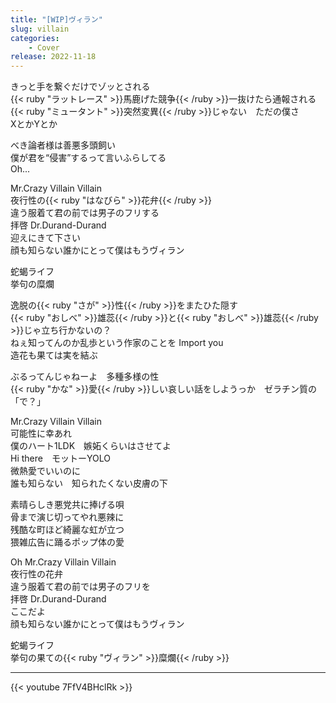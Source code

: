 ```yaml
---
title: "[WIP]ヴィラン"
slug: villain
categories:
    - Cover
release: 2022-11-18
---
```


きっと手を繋ぐだけでゾッとされる  
{{< ruby "ラットレース" >}}馬鹿げた競争{{< /ruby >}}一抜けたら通報される  
{{< ruby "ミュータント" >}}突然変異{{< /ruby >}}じゃない　ただの僕さ  
XとかYとか  

べき論者様は善悪多頭飼い  
僕が君を“侵害”するって言いふらしてる  
Oh...  

Mr.Crazy Villain Villain  
夜行性の{{< ruby "はなびら" >}}花弁{{< /ruby >}}  
違う服着て君の前では男子のフリする  
拝啓 Dr.Durand-Durand  
迎えにきて下さい  
顔も知らない誰かにとって僕はもうヴィラン  

蛇蝎ライフ  
挙句の糜爛  

逸脱の{{< ruby "さが" >}}性{{< /ruby >}}をまたひた隠す  
{{< ruby "おしべ" >}}雄蕊{{< /ruby >}}と{{< ruby "おしべ" >}}雄蕊{{< /ruby >}}じゃ立ち行かないの？  
ねぇ知ってんのか乱歩という作家のことを Import you  
造花も果ては実を結ぶ  

ぶるってんじゃねーよ　多種多様の性  
{{< ruby "かな" >}}愛{{< /ruby >}}しい哀しい話をしようっか　ゼラチン質の  
「で？」  

Mr.Crazy Villain Villain  
可能性に幸あれ  
僕のハート1LDK　嫉妬くらいはさせてよ  
Hi there　モットーYOLO  
微熱愛でいいのに  
誰も知らない　知られたくない皮膚の下  

素晴らしき悪党共に捧げる唄  
骨まで演じ切ってやれ悪辣に  
残酷な町ほど綺麗な虹が立つ  
猥雑広告に踊るポップ体の愛  

Oh Mr.Crazy Villain Villain  
夜行性の花弁  
違う服着て君の前では男子のフリを  
拝啓 Dr.Durand-Durand  
ここだよ  
顔も知らない誰かにとって僕はもうヴィラン  

蛇蝎ライフ  
挙句の果ての{{< ruby "ヴィラン" >}}糜爛{{< /ruby >}}  

---

{{< youtube 7FfV4BHclRk >}}